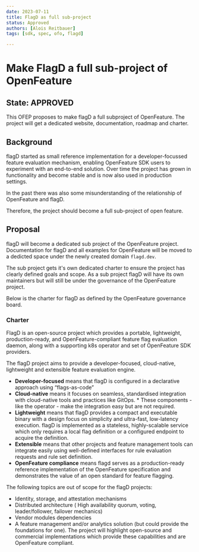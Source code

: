 ```yaml
---
date: 2023-07-11
title: FlagD as full sub-project
status: Approved
authors: [Alois Reitbauer]
tags: [sdk, spec, ofo, flagd]

---
```

# Make FlagD a full sub-project of OpenFeature

## State: APPROVED


This OFEP proposes to make flagD a full subproject of OpenFeature. The project will get a dedicated website, documentation, roadmap and charter. 

## Background

flagD started as small reference implementation for a developer-focussed feature evaluation mechanism, enabling OpenFeature SDK users to experiment with an end-to-end solution. Over time the project has grown in functionality and become stable and is now also used in production settings. 

In the past there was also some misunderstanding of the relationship of OpenFeature and flagD. 

Therefore, the project should become a full sub-project of open feature. 

## Proposal

flagD will become a dedicated sub project of the OpenFeature project. Documentation for flagD and all examples for OpenFeature will be moved to a dedicted space under the newly created domain ``flagd.dev``.

The sub project gets it's own dedicated charter to ensure the project has clearly defined goals and scope. As a sub project flagD will have its own maintainers but will still be under the governance of the OpenFeature project. 

Below is the charter for flagD as defined by the OpenFeature governance board. 


### Charter

FlagD is an open-source project which provides a portable, lightweight, production-ready, and OpenFeature-compliant feature flag evaluation daemon, along with a supporting k8s operator and set of OpenFeature SDK providers.

The flagD project aims to provide a developer-focused, cloud-native, lightweight and extensible feature evaluation engine.

* **Developer-focused** means that flagD is configured in a declarative approach using “flags-as-code”
* **Cloud-native** means it focuses on seamless, standardised integration with cloud-native tools and practices like GitOps. * These components - like the operator - make the integration easy but are not required. 
* **Lightweight** means that flagD provides a compact and executable binary with a design focus on simplicity and ultra-fast, low-latency execution. flagD is implemented as a stateless, highly-scalable service which only requires a local flag definition or a configured endpoint to acquire the definition. 
* **Extensible** means that other projects and feature management tools can integrate easily using well-defined interfaces for rule evaluation requests and rule set definition. 
* **OpenFeature compliance** means flagd serves as a production-ready reference implementation of the OpenFeature specification and demonstrates the value of an open standard for feature flagging.

The following topics are out of scope for the flagD projects:
* Identity, storage, and attestation mechanisms
* Distributed architecture ( High availability quorum, voting, leader/follower, failover mechanics)
* Vendor modules dependencies
* A feature management and/or analytics solution (but could provide the foundations for one). The project will highlight open-source and commercial implementations which provide these capabilities and are OpenFeature compliant. 
